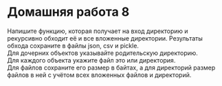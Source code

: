 Домашняя работа 8
===


Напишите функцию, которая получает на вход директорию и рекурсивно обходит её и все вложенные директории. 
Результаты обхода сохраните в файлы json, csv и pickle.\
Для дочерних объектов указывайте родительскую директорию.\
Для каждого объекта укажите файл это или директория.\
Для файлов сохраните его размер в байтах, а для директорий размер файлов в ней с учётом всех вложенных файлов и 
директорий.